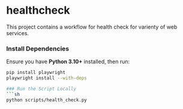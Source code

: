# healthcheck

This project contains a workflow for health check for varienty of web services.

### Install Dependencies
Ensure you have **Python 3.10+** installed, then run:

```sh
pip install playwright
playwright install --with-deps

### Run the Script Locally
```sh
python scripts/health_check.py
```